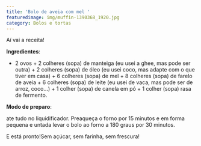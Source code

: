 ```yaml
---
title: 'Bolo de aveia com mel '
featuredimage: img/muffin-1390368_1920.jpg
category: Bolos e tortas
---
```

Aí vai a receita!

**Ingredientes**:

* 2 ovos + 2 colheres (sopa) de manteiga (eu usei a ghee, mas pode ser outra) + 2 colheres (sopa) de óleo (eu usei coco, mas adapte com o que tiver em casa) + 6 colheres (sopa) de mel + 8 colheres (sopa) de farelo de aveia + 6 colheres (sopa) de leite (eu usei de vaca, mas pode ser de arroz, coco...) + 1 colher (sopa) de canela em pó + 1 colher (sopa) rasa de fermento.

**Modo de preparo**:

ate tudo no liquidificador. Preaqueça o forno por 15 minutos e em forma pequena e untada levar o bolo ao forno a 180 graus por 30 minutos.

E está pronto!Sem açúcar, sem farinha, sem frescura!
